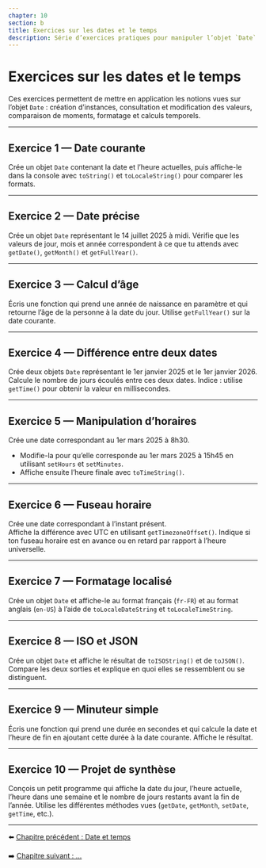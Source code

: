 ```yaml
---
chapter: 10
section: b
title: Exercices sur les dates et le temps
description: Série d’exercices pratiques pour manipuler l’objet `Date` en JavaScript : création, lecture, modification, comparaison et formatage.
---
```


# Exercices sur les dates et le temps

Ces exercices permettent de mettre en application les notions vues sur l’objet `Date` : création d’instances, consultation et modification des valeurs, comparaison de moments, formatage et calculs temporels.

---

## Exercice 1 — Date courante
Crée un objet `Date` contenant la date et l’heure actuelles, puis affiche-le dans la console avec `toString()` et `toLocaleString()` pour comparer les formats.

---

## Exercice 2 — Date précise
Crée un objet `Date` représentant le 14 juillet 2025 à midi. Vérifie que les valeurs de jour, mois et année correspondent à ce que tu attends avec `getDate()`, `getMonth()` et `getFullYear()`.

---

## Exercice 3 — Calcul d’âge
Écris une fonction qui prend une année de naissance en paramètre et qui retourne l’âge de la personne à la date du jour. Utilise `getFullYear()` sur la date courante.

---

## Exercice 4 — Différence entre deux dates
Crée deux objets `Date` représentant le 1er janvier 2025 et le 1er janvier 2026. Calcule le nombre de jours écoulés entre ces deux dates. Indice : utilise `getTime()` pour obtenir la valeur en millisecondes.

---

## Exercice 5 — Manipulation d’horaires
Crée une date correspondant au 1er mars 2025 à 8h30.  
- Modifie-la pour qu’elle corresponde au 1er mars 2025 à 15h45 en utilisant `setHours` et `setMinutes`.  
- Affiche ensuite l’heure finale avec `toTimeString()`.

---

## Exercice 6 — Fuseau horaire
Crée une date correspondant à l’instant présent.  
Affiche la différence avec UTC en utilisant `getTimezoneOffset()`. Indique si ton fuseau horaire est en avance ou en retard par rapport à l’heure universelle.

---

## Exercice 7 — Formatage localisé
Crée un objet `Date` et affiche-le au format français (`fr-FR`) et au format anglais (`en-US`) à l’aide de `toLocaleDateString` et `toLocaleTimeString`.

---

## Exercice 8 — ISO et JSON
Crée un objet `Date` et affiche le résultat de `toISOString()` et de `toJSON()`. Compare les deux sorties et explique en quoi elles se ressemblent ou se distinguent.

---

## Exercice 9 — Minuteur simple
Écris une fonction qui prend une durée en secondes et qui calcule la date et l’heure de fin en ajoutant cette durée à la date courante. Affiche le résultat.

---

## Exercice 10 — Projet de synthèse
Conçois un petit programme qui affiche la date du jour, l’heure actuelle, l’heure dans une semaine et le nombre de jours restants avant la fin de l’année. Utilise les différentes méthodes vues (`getDate`, `getMonth`, `setDate`, `getTime`, etc.).

---

⬅️ [Chapitre précédent : Date et temps](./a_date-time.md)

➡️ [Chapitre suivant : …](./c_autre_section.md)
